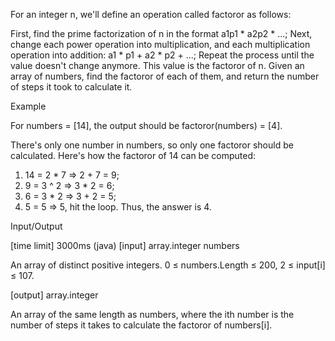 For an integer n, we'll define an operation called factoror as follows:

First, find the prime factorization of n in the format a1p1 * a2p2 * ...;
Next, change each power operation into multiplication, and each multiplication operation into addition: a1 * p1 + a2 * p2 + ...;
Repeat the process until the value doesn't change anymore. This value is the factoror of n.
Given an array of numbers, find the factoror of each of them, and return the number of steps it took to calculate it.

Example

For numbers = [14], the output should be
factoror(numbers) = [4].

There's only one number in numbers, so only one factoror should be calculated. Here's how the factoror of 14 can be computed:

1) 14 = 2 * 7 => 2 + 7 = 9;
2) 9 = 3 ^ 2 => 3 * 2 = 6; 
3) 6 = 3 * 2 => 3 + 2 = 5; 
4) 5 = 5 => 5, hit the loop.
Thus, the answer is 4.

Input/Output

[time limit] 3000ms (java)
[input] array.integer numbers

An array of distinct positive integers.
0 ≤ numbers.Length ≤ 200,
2 ≤ input[i] ≤ 107.

[output] array.integer

An array of the same length as numbers, where the ith number is the number of steps it takes to calculate the factoror of numbers[i].
